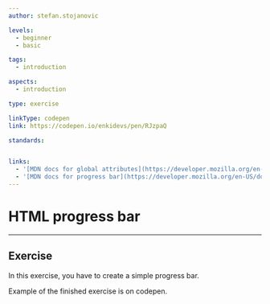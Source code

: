 ```yaml
---
author: stefan.stojanovic

levels:
  - beginner
  - basic

tags:
  - introduction

aspects:
  - introduction

type: exercise

linkType: codepen
link: https://codepen.io/enkidevs/pen/RJzpaQ

standards:


links:
  - '[MDN docs for global attributes](https://developer.mozilla.org/en-US/docs/Web/HTML/Global_attributes){website}'
  - '[MDN docs for progress bar](https://developer.mozilla.org/en-US/docs/Web/HTML/Element/progress){website}'
---
```

# HTML progress bar
---

## Exercise
In this exercise, you have to create a simple progress bar.

Example of the finished exercise is on codepen.
